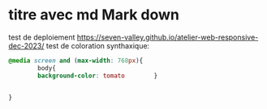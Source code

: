 # titre avec md Mark down
test de deploiement
https://seven-valley.github.io/atelier-web-responsive-dec-2023/
test de coloration synthaxique:
```css
@media screen and (max-width: 768px){
	 	body{
        background-color: tomato		}


}
```